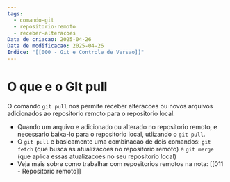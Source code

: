```yaml
---
tags:
  - comando-git
  - repositorio-remoto
  - receber-alteracoes
Data de criacao: 2025-04-26
Data de modificacao: 2025-04-26
Indice: "[[000 - Git e Controle de Versao]]"
---
```

# O que e o GIt pull
O comando `git pull` nos permite receber alteracoes ou novos arquivos adicionados ao repositorio remoto para o repositorio local. 
- Quando um arquivo e adicionado ou alterado no repositorio remoto, e necessario baixa-lo para o repositorio local, utlizando o `git pull`.
- O `git pull` e basicamente uma combinacao de dois comandos: `git fetch` (que busca as atualizacoes no repositorio remoto) e `git merge` (que aplica essas atualizacoes no seu repositorio local)
- Veja mais sobre como trabalhar com repositorios remotos na nota: [[011 - Repositorio remoto]]